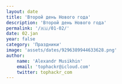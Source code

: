 ```yaml
---
layout: date
title: 'Второй день Нового года'
description: 'Второй день Нового года'
permalink: '/🇷🇺/01-02/'
date: 02.jan
year: false
category: 'Праздники'
image: 'assets/dates/9296389944633628.png'
author:
    name: 'Alexandr Musikhin'
    email: 'tophackr@icloud.com'
    twitter: tophackr_com
---
```

